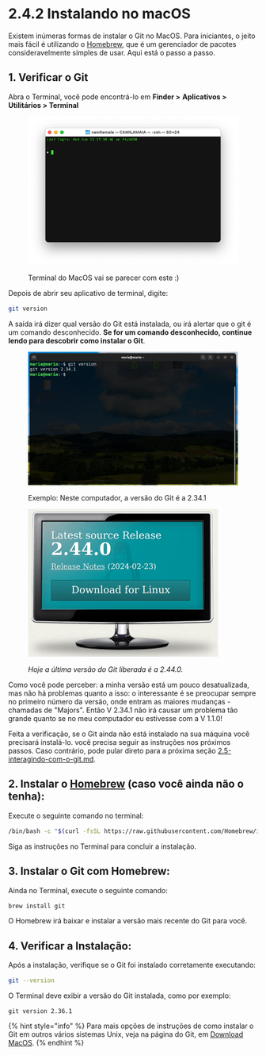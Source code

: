 # 2.4.2 Instalando no macOS

Existem inúmeras formas de instalar o Git no MacOS. Para iniciantes, o jeito mais fácil é utilizando o [Homebrew](https://brew.sh/), que é um gerenciador de pacotes consideravelmente simples de usar. Aqui está o passo a passo.

## **1. Verificar o Git**

Abra o Terminal, você pode encontrá-lo em **Finder >** **Aplicativos > Utilitários > Terminal**

<figure><img src="../../.gitbook/assets/image (19) (1).png" alt=""><figcaption><p>Terminal do MacOS vai se parecer com este :)</p></figcaption></figure>

Depois de abrir seu aplicativo de terminal, digite:

```bash
git version
```

A saída irá dizer qual versão do Git está instalada, ou irá alertar que o git é um comando desconhecido. **Se for um comando desconhecido, continue lendo para descobrir como instalar o Git**.

<figure><img src="../../.gitbook/assets/image (13) (1) (1) (1) (1).png" alt=""><figcaption><p>Exemplo: Neste computador, a versão do Git é a 2.34.1</p></figcaption></figure>



<figure><img src="../../.gitbook/assets/image (12) (1) (1) (1) (1).png" alt=""><figcaption><p><em>Hoje a última versão do Git liberada é a 2.44.0.</em></p></figcaption></figure>

Como você pode perceber: a minha versão está um pouco desatualizada, mas não há problemas quanto a isso: o interessante é se preocupar sempre no primeiro número da versão, onde entram as maiores mudanças - chamadas de "Majors". Então V 2.34.1 não irá causar um problema tão grande quanto se no meu computador eu estivesse com a V 1.1.0!&#x20;

Feita a verificação, se o Git ainda não está instalado na sua máquina você precisará instalá-lo. você precisa seguir as instruções nos próximos passos. Caso contrário, pode pular direto para a próxima seção [2.5-interagindo-com-o-git.md](../2.5-interagindo-com-o-git.md "mention").

## **2. Instalar o** [**Homebrew**](https://brew.sh/) **(caso você ainda não o tenha):**&#x20;

Execute o seguinte comando no terminal:

```sh
/bin/bash -c "$(curl -fsSL https://raw.githubusercontent.com/Homebrew/install/HEAD/install.sh)"
```

Siga as instruções no Terminal para concluir a instalação.

## **3. Instalar o Git com Homebrew:**&#x20;

Ainda no Terminal, execute o seguinte comando:

```sh
brew install git
```

O Homebrew irá baixar e instalar a versão mais recente do Git para você.

## **4. Verificar a Instalação:**&#x20;

Após a instalação, verifique se o Git foi instalado corretamente executando:

```sh
git --version
```

O Terminal deve exibir a versão do Git instalada, como por exemplo:

```
git version 2.36.1
```



{% hint style="info" %}
Para mais opções de instruções de como instalar o Git em outros vários sistemas Unix, veja na página do Git, em [Download MacOS](https://git-scm.com/download/mac).
{% endhint %}

